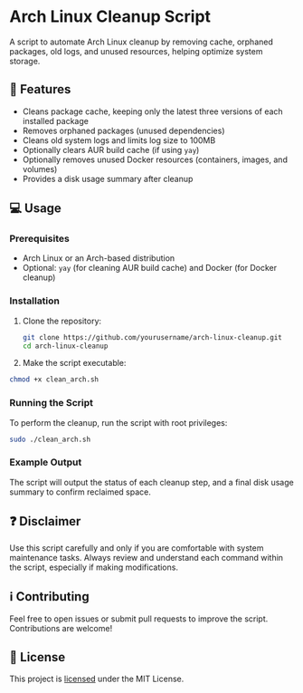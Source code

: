 # Arch Linux Cleanup Script

A script to automate Arch Linux cleanup by removing cache, orphaned packages, old logs, and unused resources, helping optimize system storage.

## 💪 Features

- Cleans package cache, keeping only the latest three versions of each installed package
- Removes orphaned packages (unused dependencies)
- Cleans old system logs and limits log size to 100MB
- Optionally clears AUR build cache (if using `yay`)
- Optionally removes unused Docker resources (containers, images, and volumes)
- Provides a disk usage summary after cleanup

## 💻 Usage

### Prerequisites
- Arch Linux or an Arch-based distribution
- Optional: `yay` (for cleaning AUR build cache) and Docker (for Docker cleanup)

### Installation

1. Clone the repository:
   ```bash
   git clone https://github.com/yourusername/arch-linux-cleanup.git
   cd arch-linux-cleanup
   
2. Make the script executable:
```bash
chmod +x clean_arch.sh
```
### Running the Script

To perform the cleanup, run the script with root privileges:
```bash
sudo ./clean_arch.sh
```
### Example Output

The script will output the status of each cleanup step, and a final disk usage summary to confirm reclaimed space.

## ❓ Disclaimer

Use this script carefully and only if you are comfortable with system maintenance tasks. Always review and understand each command within the script, especially if making modifications.

## ℹ️ Contributing

Feel free to open issues or submit pull requests to improve the script. Contributions are welcome!

## 📜 License

This project is [licensed](licensed) under the MIT License.

